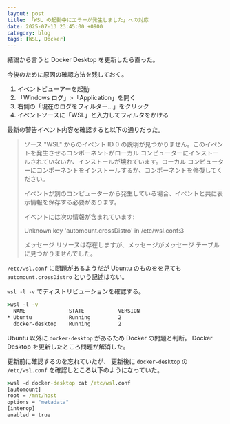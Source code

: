 ```yaml
---
layout: post
title: 「WSL の起動中にエラーが発生しました」への対応
date: 2025-07-13 23:45:00 +0900
category: blog
tags: [WSL, Docker]
---
```


結論から言うと Docker Desktop を更新したら直った。

今後のために原因の確認方法を残しておく。

1. イベントビューアーを起動
1. 「Windows ログ」>「Application」を開く
1. 右側の「現在のログをフィルター...」をクリック
1. イベントソースに「WSL」と入力してフィルタをかける

最新の警告イベント内容を確認すると以下の通りだった。

>ソース "WSL" からのイベント ID 0 の説明が見つかりません。このイベントを発生させるコンポーネントがローカル コンピューターにインストールされていないか、インストールが壊れています。ローカル コンピューターにコンポーネントをインストールするか、コンポーネントを修復してください。
>
>イベントが別のコンピューターから発生している場合、イベントと共に表示情報を保存する必要があります。
>
>イベントには次の情報が含まれています: 
>
>Unknown key 'automount.crossDistro' in /etc/wsl.conf:3
>
>メッセージ リソースは存在しますが、メッセージがメッセージ テーブルに見つかりませんでした。

`/etc/wsl.conf` に問題があるようだが
Ubuntu のものをを見ても `automount.crossDistro` という記述はない。

`wsl -l -v` でディストリビューションを確認する。

```cmd
>wsl -l -v
  NAME              STATE           VERSION
* Ubuntu            Running         2
  docker-desktop    Running         2
```


Ubuntu 以外に
`docker-desktop` があるため Docker の問題と判断。
Docker Desktop を更新したところ問題が解消した。

更新前に確認するのを忘れていたが、
更新後に `docker-desktop` の
`/etc/wsl.conf` を確認しところ以下のようになっていた。

```cmd
>wsl -d docker-desktop cat /etc/wsl.conf
[automount]
root = /mnt/host
options = "metadata"
[interop]
enabled = true
```

